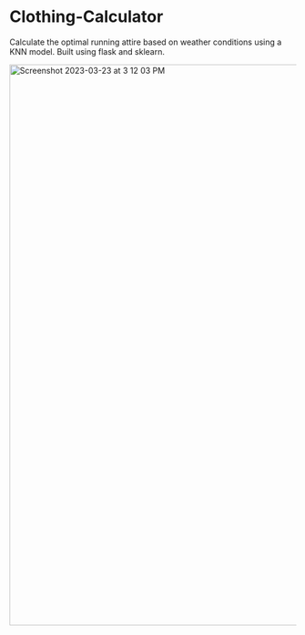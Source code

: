 # Clothing-Calculator

Calculate the optimal running attire based on weather conditions using a KNN model. Built using flask and sklearn.



<img width="985" alt="Screenshot 2023-03-23 at 3 12 03 PM" src="https://user-images.githubusercontent.com/67560949/227323169-69f598ad-aa75-442a-9de0-e5892f99abf7.png">
